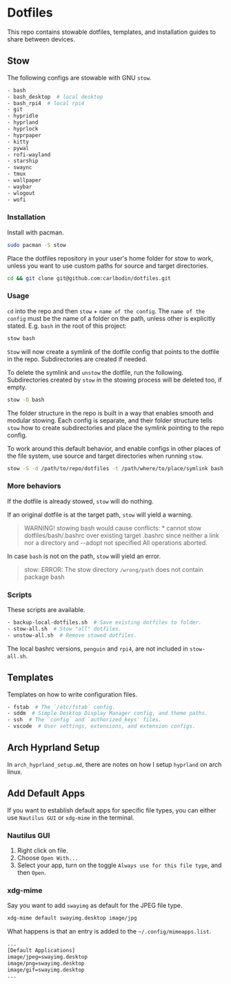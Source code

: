 # Dotfiles

This repo contains stowable dotfiles, templates, and installation guides to share
between devices.

## Stow

The following configs are stowable with GNU `stow`.

```bash
- bash
- bash_desktop  # local desktop
- bash_rpi4  # local rpi4
- git
- hypridle
- hyprland
- hyprlock
- hyprpaper
- kitty
- pywal
- rofi-wayland
- starship
- swaync
- tmux
- wallpaper
- waybar
- wlogout
- wofi
```

### Installation

Install with pacman.

```bash
sudo pacman -S stow
```

Place the dotfiles repository in your user's home folder for stow to work, unless you
want to use custom paths for source and target directories.

```bash
cd && git clone git@github.com:carlbodin/dotfiles.git
```

### Usage

`cd` into the repo and then `stow` + `name of the config`. The `name of the config` must
be the name of a folder on the path, unless other is explicitly stated. E.g. `bash` in
the root of this project:

```bash
stow bash
```

`Stow` will now create a symlink of the dotfile config that points to the dotfile in the
repo. Subdirectories are created if needed.

To delete the symlink and `unstow` the dotfile, run the following. Subdirectories
created by `stow` in the stowing process will be deleted too, if empty.

```bash
stow -D bash
```

The folder structure in the repo is built in a way that enables smooth and modular
stowing. Each config is separate, and their folder structure tells `stow` how to create
subdirectories and place the symlink pointing to the repo config.

To work around this default behavior, and enable configs in other places of the file
system, use source and target directories when running `stow`.

```bash
stow -S -d /path/to/repo/dotfiles -t /path/where/to/place/symlink bash
```

### More behaviors

If the dotfile is already stowed, `stow` will do nothing.

If an original dotfile is at the target path, `stow` will yield a warning.

> WARNING! stowing bash would cause conflicts: \* cannot stow dotfiles/bash/.bashrc over
> existing target .bashrc since neither a link nor a directory and --adopt not specified
> All operations aborted.

In case `bash` is not on the path, `stow` will yield an error.

> stow: ERROR: The stow directory `/wrong/path` does not contain package bash

### Scripts

These scripts are available.

```bash
- backup-local-dotfiles.sh  # Save existing dotfiles to folder.
- stow-all.sh  # Stow "all" dotfiles.
- unstow-all.sh  # Remove stowed dotfiles.
```

The local bashrc versions, `penguin` and `rpi4`, are not included in `stow-all.sh`.

## Templates

Templates on how to write configuration files.

```bash
- fstab  # The `/etc/fstab` config.
- sddm  # Simple Desktop Display Manager config, and theme paths.
- ssh  # The `config` and `authorized_keys` files.
- vscode  # User settings, extensions, and extension configs.
```

## Arch Hyprland Setup

In `arch_hyprland_setup.md`, there are notes on how I setup `hyprland` on arch linux.

## Add Default Apps

If you want to establish default apps for specific file types, you can either use
`Nautilus GUI` or `xdg-mime` in the terminal.

### Nautilus GUI

1. Right click on file.
2. Choose `Open With...`
3. Select your app, turn on the toggle `Always use for this file type`, and then `Open`.

### xdg-mime

Say you want to add `swayimg` as default for the JPEG file type.

```bash
xdg-mime default swayimg.desktop image/jpg
```

What happens is that an entry is added to the `~/.config/mimeapps.list`.

```bash
...
[Default Applications]
image/jpeg=swayimg.desktop
image/png=swayimg.desktop
image/gif=swayimg.desktop
...
```

